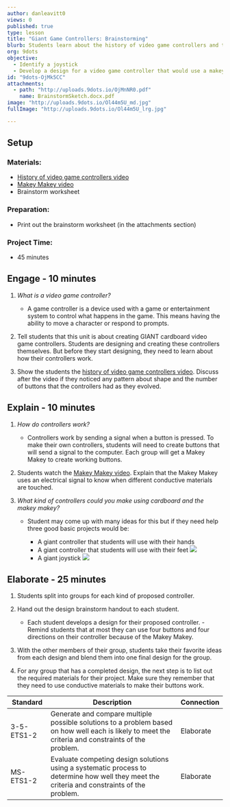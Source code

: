 ```yaml
---
author: danleavitt0
views: 0
published: true
type: lesson
title: "Giant Game Controllers: Brainstorming"
blurb: Students learn about the history of video game controllers and then brainstorm a design for their own super sized cardboard controller.
org: 9dots
objective: 
  - Identify a joystick
  - Develop a design for a video game controller that would use a makey makey
id: "9dots-OjMk5CC"
attachments: 
  - path: "http://uploads.9dots.io/OjMnNR0.pdf"
    name: BrainstormSketch.docx.pdf
image: "http://uploads.9dots.io/Ol44m5U_md.jpg"
fullImage: "http://uploads.9dots.io/Ol44m5U_lrg.jpg"

---
```


## Setup

### Materials:

- [History of video game controllers video](https://www.youtube.com/watch?v=5-r9EH6R1k4)
- [Makey Makey video](http://www.youtube.com/watch?v=rfQqh7iCcOU)
- Brainstorm worksheet

### Preparation:

- Print out the brainstorm worksheet (in the attachments section)

### Project Time:

- 45 minutes

## Engage - 10 minutes

1. _What is a video game controller?_
	- A game controller is a device used with a game or entertainment system to control what happens in the game. This means having the ability to move a character or respond to prompts.

2. Tell students that this unit is about creating GIANT cardboard video game controllers. Students are designing and creating these controllers themselves. But before they start designing, they need to learn about how their controllers work.

3. Show the students the [history of video game controllers video](https://www.youtube.com/watch?v=5-r9EH6R1k4). Discuss after the video if they noticed any pattern about shape and the number of buttons that the controllers had as they evolved.

## Explain - 10 minutes

1. _How do controllers work?_
	- Controllers work by sending a signal when a button is pressed. To make their own controllers, students will need to create buttons that will send a signal to the computer. Each group will get a Makey Makey to create working buttons.

2. Students watch the [Makey Makey video](http://www.youtube.com/watch?v=rfQqh7iCcOU). Explain that the Makey Makey uses an electrical signal to know when different conductive materials are touched.

3. _What kind of controllers could you make using cardboard and the makey makey?_
	- Student may come up with many ideas for this but if they need help three good basic projects would be:
    
		- A giant controller that students will use with their hands
		- A giant controller that students will use with their feet
![](http://uploads.9dots.io/OjMlUB1_md.jpg) 
        - A giant joystick
![](http://uploads.9dots.io/OjMlX21_md.jpg) 

## Elaborate - 25 minutes

1. Students split into groups for each kind of proposed controller.

2. Hand out the design brainstorm handout to each student. 
	- Each student develops a design for their proposed controller. 	- Remind students that at most they can use four buttons and four directions on their controller because of the Makey Makey.

3. With the other members of their group, students take their favorite ideas from each design and blend them into one final design for the group.

4. For any group that has a completed design, the next step is to list out the required materials for their project. Make sure they remember that they need to use conductive materials to make their buttons work.

Standard | Description | Connection
--- | --- | ---
3-5-ETS1-2 | Generate and compare multiple possible solutions to a problem based on how well each is likely to meet the criteria and constraints of the problem. | Elaborate
MS-ETS1-2 | Evaluate competing design solutions using a systematic process to determine how well they meet the criteria and constraints of the problem. | Elaborate
